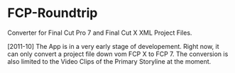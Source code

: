 FCP-Roundtrip
=============

Converter for Final Cut Pro 7 and Final Cut X XML Project Files.

[2011-10] The App is in a very early stage of developement. Right now, it can only convert a project file down vom FCP X to FCP 7. The conversion is also limited to the Video Clips of the Primary Storyline at the moment. 
